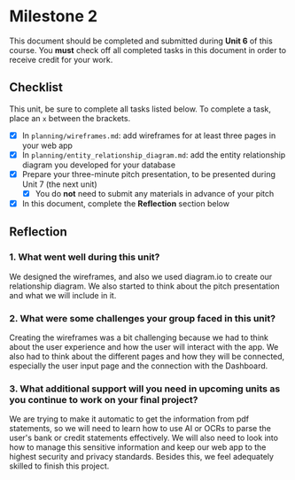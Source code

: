 # Milestone 2

This document should be completed and submitted during **Unit 6** of this course. You **must** check off all completed tasks in this document in order to receive credit for your work.

## Checklist

This unit, be sure to complete all tasks listed below. To complete a task, place an `x` between the brackets.

- [X] In `planning/wireframes.md`: add wireframes for at least three pages in your web app
- [X] In `planning/entity_relationship_diagram.md`: add the entity relationship diagram you developed for your database
- [X] Prepare your three-minute pitch presentation, to be presented during Unit 7 (the next unit)
  - [X] You do **not** need to submit any materials in advance of your pitch
- [X] In this document, complete the **Reflection** section below

## Reflection

### 1. What went well during this unit?

We designed the wireframes, and also we used diagram.io to create our relationship diagram. We also started to think about the pitch presentation and what we will include in it.

### 2. What were some challenges your group faced in this unit?

Creating the wireframes was a bit challenging because we had to think about the user experience and how the user will interact with the app. We also had to think about the different pages and how they will be connected, especially the user input page and the connection with the Dashboard. 

### 3. What additional support will you need in upcoming units as you continue to work on your final project?

We are trying to make it automatic to get the information from pdf statements, so we will need to learn how to use AI or OCRs to parse the user's bank or credit statements effectively. We will also need to look into how to manage this sensitive information and keep our web app to the highest security and privacy standards. Besides this, we feel adequately skilled to finish this project.

